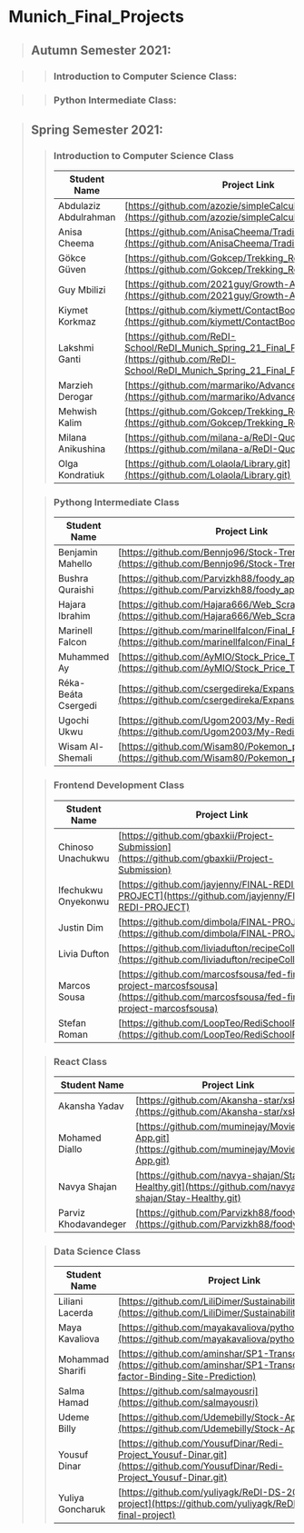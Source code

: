 # Munich_Final_Projects

> ## Autumn Semester 2021:

>> ### Introduction to Computer Science Class:

>> ### Python Intermediate Class:

> ## Spring Semester 2021:
>> ### Introduction to Computer Science Class
>>
>> Student Name | Project Link
>> ---------|---------
>> Abdulaziz Abdulrahman | [https://github.com/azozie/simpleCalculator.git](https://github.com/azozie/simpleCalculator.git)
 >>Anisa Cheema | [https://github.com/AnisaCheema/Trading-App](https://github.com/AnisaCheema/Trading-App)
 >>Gökce Güven | [https://github.com/Gokcep/Trekking_Route_Finder_ReDI](https://github.com/Gokcep/Trekking_Route_Finder_ReDI)
 >>Guy Mbilizi | [https://github.com/2021guy/Growth-Analysis.git](https://github.com/2021guy/Growth-Analysis.git)
 >>Kiymet Korkmaz | [https://github.com/kiymett/ContactBook](https://github.com/kiymett/ContactBook)
 >>Lakshmi Ganti | [https://github.com/ReDI-School/ReDI_Munich_Spring_21_Final_Projects](https://github.com/ReDI-School/ReDI_Munich_Spring_21_Final_Projects)
 >>Marzieh Derogar | [https://github.com/marmariko/Advanced-Calculator](https://github.com/marmariko/Advanced-Calculator)
 >>Mehwish Kalim | [https://github.com/Gokcep/Trekking_Route_Finder_ReDI](https://github.com/Gokcep/Trekking_Route_Finder_ReDI)
 >>Milana Anikushina | [https://github.com/milana-a/ReDI-Quotes-Maker](https://github.com/milana-a/ReDI-Quotes-Maker)
 >>Olga Kondratiuk | [https://github.com/Lolaola/Library.git](https://github.com/Lolaola/Library.git)
>
>> ### Pythong Intermediate Class
>>
>> Student Name | Project Link
>> ---------|---------
>> Benjamin Mahello | [https://github.com/Bennjo96/Stock-Trend-News-Alert](https://github.com/Bennjo96/Stock-Trend-News-Alert)
>> Bushra Quraishi | [https://github.com/Parvizkh88/foody_app](https://github.com/Parvizkh88/foody_app)
>>Hajara Ibrahim | [https://github.com/Hajara666/Web_Scraping_Project.git](https://github.com/Hajara666/Web_Scraping_Project.git)
>> Marinell Falcon | [https://github.com/marinellfalcon/Final_Project_Books](https://github.com/marinellfalcon/Final_Project_Books)
>>Muhammed Ay | [https://github.com/AyMIO/Stock_Price_Trend](https://github.com/AyMIO/Stock_Price_Trend)
>> Réka-Beáta Csergedi | [https://github.com/csergedireka/ExpanseTracker](https://github.com/csergedireka/ExpanseTracker)
>> Ugochi Ukwu | [https://github.com/Ugom2003/My-Redi-Project](https://github.com/Ugom2003/My-Redi-Project)
>> Wisam Al-Shemali | [https://github.com/Wisam80/Pokemon_project](https://github.com/Wisam80/Pokemon_project)
>
>> ### Frontend Development Class
>>
>> Student Name | Project Link
>> ---------|---------
>> Chinoso Unachukwu | [https://github.com/gbaxkii/Project-Submission](https://github.com/gbaxkii/Project-Submission)
>> Ifechukwu Onyekonwu | [https://github.com/jayjenny/FINAL-REDI-PROJECT](https://github.com/jayjenny/FINAL-REDI-PROJECT)
>> Justin Dim | [https://github.com/dimbola/FINAL-PROJECT](https://github.com/dimbola/FINAL-PROJECT)
>> Livia Dufton | [https://github.com/liviadufton/recipeCollection](https://github.com/liviadufton/recipeCollection)
>> Marcos Sousa | [https://github.com/marcosfsousa/fed-final-project-marcosfsousa](https://github.com/marcosfsousa/fed-final-project-marcosfsousa)
>> Stefan Roman | [https://github.com/LoopTeo/RediSchoolProject](https://github.com/LoopTeo/RediSchoolProject)
>
>> ### React Class
>>
>> Student Name | Project Link
>> ---------|---------
>> Akansha Yadav | [https://github.com/Akansha-star/xskill](https://github.com/Akansha-star/xskill)
>> Mohamed Diallo | [https://github.com/muminejay/Movie-App.git](https://github.com/muminejay/Movie-App.git)
>> Navya Shajan | [https://github.com/navya-shajan/Stay-Healthy.git](https://github.com/navya-shajan/Stay-Healthy.git)
>> Parviz Khodavandeger | [https://github.com/Parvizkh88/foody_app](https://github.com/Parvizkh88/foody_app)
>
>> ### Data Science Class
>>
>> Student Name | Project Link
>> ---------|---------
>> Liliani Lacerda | [https://github.com/LiliDimer/Sustainability_Analysis/](https://github.com/LiliDimer/Sustainability_Analysis/)
>> Maya Kavaliova | [https://github.com/mayakavaliova/python_project.git](https://github.com/mayakavaliova/python_project.git)
>> Mohammad Sharifi | [https://github.com/aminshar/SP1-Transcription](https://github.com/aminshar/SP1-Transcription-factor-Binding-Site-Prediction)
>> Salma Hamad | [https://github.com/salmayousri](https://github.com/salmayousri)
>> Udeme Billy | [https://github.com/Udemebilly/Stock-App](https://github.com/Udemebilly/Stock-App)
>> Yousuf Dinar | [https://github.com/YousufDinar/Redi-Project_Yousuf-Dinar.git](https://github.com/YousufDinar/Redi-Project_Yousuf-Dinar.git)
>> Yuliya Goncharuk | [https://github.com/yuliyagk/ReDI-DS-2021-final-project](https://github.com/yuliyagk/ReDI-DS-2021-final-project)